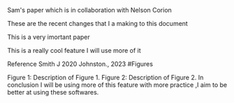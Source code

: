 Sam's paper which is in collaboration with Nelson Corion

These are the recent changes that I a making to this document

This is a very imortant paper 

This is a really cool feature
I will use more of it

Reference 
Smith J 2020
Johnston., 2023
  #Figures

Figure 1: Description of Figure 1.
Figure 2: Description of Figure 2.
In conclusion I will be using more of this feature with 
more practice ,I aim to be better at using these
softwares.





